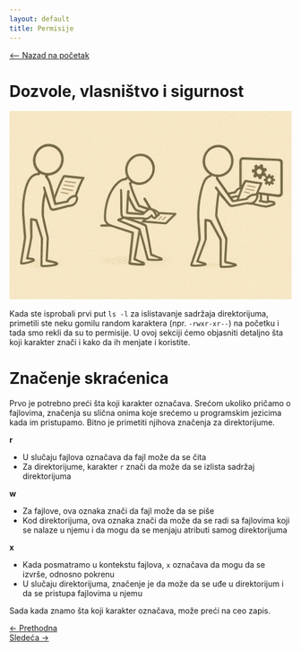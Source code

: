 ```yaml
---
layout: default
title: Permisije
---
```


<link rel="stylesheet" href="/UNIX-beginner-course/assets/css/custom.css">

<div style="margin-bottom: 1em;">
  <a href="/UNIX-beginner-course/" class="button-nav">⟵ Nazad na početak</a>
</div>

# Dozvole, vlasništvo i sigurnost

![rwx figures](../assets/diagrams/rwx_figure.png)

Kada ste isprobali prvi put `ls -l` za islistavanje sadržaja direktorijuma, primetili ste neku gomilu random karaktera (npr. `-rwxr-xr--`) na početku i tada smo rekli da su to permisije. U ovoj sekciji ćemo objasniti detaljno šta koji karakter znači i kako da ih menjate i koristite.

# Značenje skraćenica

Prvo je potrebno preći šta koji karakter označava. Srećom ukoliko pričamo o fajlovima, značenja su slična onima koje srećemo u programskim jezicima kada im pristupamo. Bitno je primetiti njihova značenja za direktorijume.

**r**
  * U slučaju fajlova označava da fajl može da se čita
  * Za direktorijume, karakter `r` znači da može da se izlista sadržaj direktorijuma

**w**
  * Za fajlove, ova oznaka znači da fajl može da se piše
  * Kod direktorijuma, ova oznaka znači da može da se radi sa fajlovima koji se nalaze u njemu i da mogu da se menjaju atributi samog direktorijuma

**x**
  * Kada posmatramo u kontekstu fajlova, `x` označava da mogu da se izvrše, odnosno pokrenu
  * U slučaju direktorijuma, značenje je da može da se uđe u direktorijum i da se pristupa fajlovima u njemu

Sada kada znamo šta koji karakter označava, može preći na ceo zapis.

<div class="nav-buttons-wrapper">
  <div class="nav-left">
    <a href="4_4-vezbe.html" class="button-nav">← Prethodna</a>
  </div>
  <div class="nav-right">
    <a href="5_2-permisije_razjasnjene.html" class="button-nav">Sledeća →</a>
  </div>
</div>